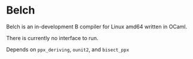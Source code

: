 # Belch

Belch is an in-development B compiler for Linux amd64 written in OCaml.

There is currently no interface to run.

Depends on `ppx_deriving`, `ounit2`, and `bisect_ppx`